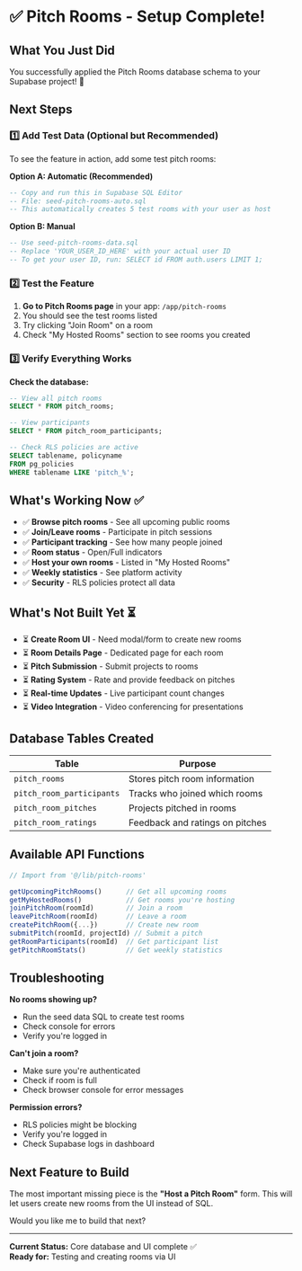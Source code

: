 # ✅ Pitch Rooms - Setup Complete!

## What You Just Did

You successfully applied the Pitch Rooms database schema to your Supabase project! 🎉

## Next Steps

### 1️⃣ Add Test Data (Optional but Recommended)

To see the feature in action, add some test pitch rooms:

**Option A: Automatic (Recommended)**
```sql
-- Copy and run this in Supabase SQL Editor
-- File: seed-pitch-rooms-auto.sql
-- This automatically creates 5 test rooms with your user as host
```

**Option B: Manual**
```sql
-- Use seed-pitch-rooms-data.sql
-- Replace 'YOUR_USER_ID_HERE' with your actual user ID
-- To get your user ID, run: SELECT id FROM auth.users LIMIT 1;
```

### 2️⃣ Test the Feature

1. **Go to Pitch Rooms page** in your app: `/app/pitch-rooms`
2. You should see the test rooms listed
3. Try clicking "Join Room" on a room
4. Check "My Hosted Rooms" section to see rooms you created

### 3️⃣ Verify Everything Works

**Check the database:**
```sql
-- View all pitch rooms
SELECT * FROM pitch_rooms;

-- View participants
SELECT * FROM pitch_room_participants;

-- Check RLS policies are active
SELECT tablename, policyname 
FROM pg_policies 
WHERE tablename LIKE 'pitch_%';
```

## What's Working Now ✅

- ✅ **Browse pitch rooms** - See all upcoming public rooms
- ✅ **Join/Leave rooms** - Participate in pitch sessions
- ✅ **Participant tracking** - See how many people joined
- ✅ **Room status** - Open/Full indicators
- ✅ **Host your own rooms** - Listed in "My Hosted Rooms"
- ✅ **Weekly statistics** - See platform activity
- ✅ **Security** - RLS policies protect all data

## What's Not Built Yet ⏳

- ⏳ **Create Room UI** - Need modal/form to create new rooms
- ⏳ **Room Details Page** - Dedicated page for each room
- ⏳ **Pitch Submission** - Submit projects to rooms
- ⏳ **Rating System** - Rate and provide feedback on pitches
- ⏳ **Real-time Updates** - Live participant count changes
- ⏳ **Video Integration** - Video conferencing for presentations

## Database Tables Created

| Table | Purpose |
|-------|---------|
| `pitch_rooms` | Stores pitch room information |
| `pitch_room_participants` | Tracks who joined which rooms |
| `pitch_room_pitches` | Projects pitched in rooms |
| `pitch_room_ratings` | Feedback and ratings on pitches |

## Available API Functions

```typescript
// Import from '@/lib/pitch-rooms'

getUpcomingPitchRooms()      // Get all upcoming rooms
getMyHostedRooms()           // Get rooms you're hosting
joinPitchRoom(roomId)        // Join a room
leavePitchRoom(roomId)       // Leave a room
createPitchRoom({...})       // Create new room
submitPitch(roomId, projectId) // Submit a pitch
getRoomParticipants(roomId)  // Get participant list
getPitchRoomStats()          // Get weekly statistics
```

## Troubleshooting

**No rooms showing up?**
- Run the seed data SQL to create test rooms
- Check console for errors
- Verify you're logged in

**Can't join a room?**
- Make sure you're authenticated
- Check if room is full
- Check browser console for error messages

**Permission errors?**
- RLS policies might be blocking
- Verify you're logged in
- Check Supabase logs in dashboard

## Next Feature to Build

The most important missing piece is the **"Host a Pitch Room"** form. This will let users create new rooms from the UI instead of SQL.

Would you like me to build that next?

---

**Current Status:** Core database and UI complete ✅  
**Ready for:** Testing and creating rooms via UI
